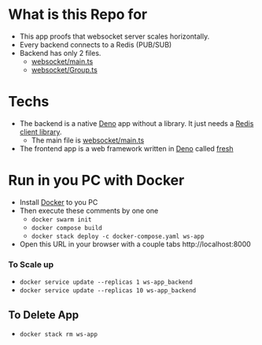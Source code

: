 # What is this Repo for
- This app proofs that websocket server scales horizontally.
- Every backend connects to a Redis (PUB/SUB)
- Backend has only 2 files.
    - [websocket/main.ts](./websocket/main.ts)
    - [websocket/Group.ts](./websocket/Group.ts)
# Techs
- The backend is a native [Deno](https://deno.land/) app without a library. It just needs a [Redis client library](https://www.npmjs.com/package/ioredis).
    - The main file is [websocket/main.ts](./websocket/main.ts)
- The frontend app is a web framework written in [Deno](https://deno.land/) called [fresh](https://fresh.deno.dev/)

# Run in you PC with Docker
- Install [Docker](https://www.docker.com/) to you PC
- Then execute these comments by one one
    - `docker swarm init`
    - `docker compose build`
    - `docker stack deploy -c docker-compose.yaml ws-app`
- Open this URL in your browser with a couple tabs http://localhost:8000

### To Scale up
- `docker service update --replicas 1 ws-app_backend`
- `docker service update --replicas 10 ws-app_backend`

## To Delete App
- `docker stack rm ws-app`